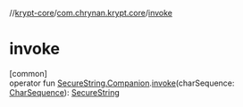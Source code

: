 //[krypt-core](../../index.md)/[com.chrynan.krypt.core](index.md)/[invoke](invoke.md)

# invoke

[common]\
operator fun [SecureString.Companion](-secure-string/-companion/index.md).[invoke](invoke.md)(charSequence: [CharSequence](https://kotlinlang.org/api/latest/jvm/stdlib/kotlin/-char-sequence/index.html)): [SecureString](-secure-string/index.md)
